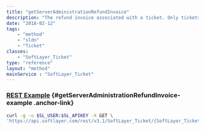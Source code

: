 ```yaml
---
title: "getServerAdministrationRefundInvoice"
description: "The refund invoice associated with a ticket. Only tickets with a refund applied in them have an associated refund invoice."
date: "2018-02-12"
tags:
    - "method"
    - "sldn"
    - "Ticket"
classes:
    - "SoftLayer_Ticket"
type: "reference"
layout: "method"
mainService : "SoftLayer_Ticket"
---
```


### [REST Example](#getServerAdministrationRefundInvoice-example) <a href="/article/rest/"><i class="fas fa-question"></i></a> {#getServerAdministrationRefundInvoice-example .anchor-link} 
```bash
curl -g -u $SL_USER:$SL_APIKEY -X GET \
'https://api.softlayer.com/rest/v3.1/SoftLayer_Ticket/{SoftLayer_TicketID}/getServerAdministrationRefundInvoice'
```
